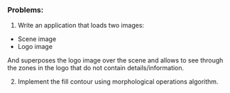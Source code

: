 ### Problems:
1. Write an application that loads two images:
- Scene image
- Logo image
  
And superposes the logo image over the scene and allows to see through the zones in the logo that do not contain details/information.

2. Implement the fill contour using morphological operations algorithm.

